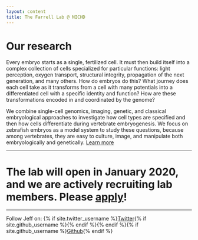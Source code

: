 ```yaml
---
layout: content
title: The Farrell Lab @ NICHD
---
```


# Our research

Every embryo starts as a single, fertilized cell. It must then build itself into a complex collection of cells specialized for particular functions: light perception, oxygen transport, structural integrity, propagation of the next generation, and many others. How do embryos do this? What journey does each cell take as it transforms from a cell with many potentials into a differentiated cell with a specific identity and function? How are these transformations encoded in and coordinated by the genome?

We combine single-cell genomics, imaging, genetic, and classical embryological approaches to investigate how cell types are specified and then how cells differentiate during vertebrate embryogenesis. We focus on zebrafish embryos as a model system to study these questions, because among vertebrates, they are easy to culture, image, and manipulate both embryologically and genetically. [Learn more](/research)

------------------

# The lab will open in January 2020, and we are actively recruiting lab members. Please [apply](/apply)!

------------------

Follow Jeff on: {% if site.twitter_username %}<a href="https://twitter.com/{{ site.twitter_username }}">Twitter</a>{% if site.github_username %}<span class="u-separate"></span>{% endif %}{% endif %}{% if site.github_username %}<a href="https://github.com/{{ site.github_username }}">Github</a>{% endif %}